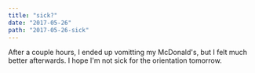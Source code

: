 ```yaml
---
title: "sick?"
date: "2017-05-26"
path: "2017-05-26-sick"
---
```


After a couple hours, I ended up vomitting my McDonald's, but I felt much better afterwards. I hope I'm not sick for the orientation tomorrow.
